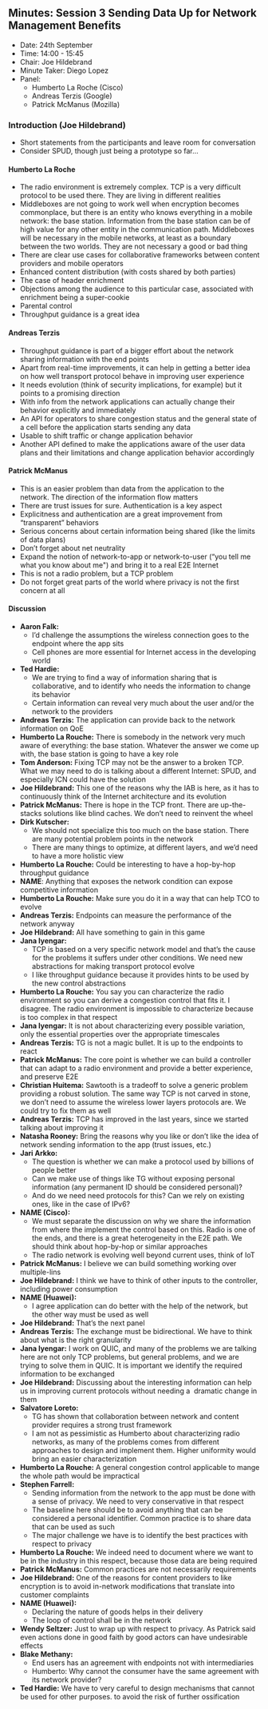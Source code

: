 ## Minutes: Session 3 Sending Data Up for Network Management Benefits
* Date: 24th September
* Time: 14:00 - 15:45
* Chair: Joe Hildebrand
* Minute Taker: Diego Lopez
* Panel:
  * Humberto La Roche (Cisco)
  * Andreas Terzis (Google)
  * Patrick McManus (Mozilla)

### Introduction (Joe Hildebrand)
* Short statements from the participants and leave room for conversation
* Consider SPUD, though just being a prototype so far… 

#### Humberto La Roche
* The radio environment is extremely complex. TCP is a very difficult protocol to be used there. They are living in different realities
* Middleboxes are not going to work well when encryption becomes commonplace, but there is an entity who knows everything in a mobile network: the base station. Information from the base station can be of high value for any other entity in the communication path. Middleboxes will be necessary in the mobile networks, at least as a boundary between the two worlds. They are not necessary a good or bad thing
* There are clear use cases for collaborative frameworks between content providers and mobile operators
* Enhanced content distribution (with costs shared by both parties)
* The case of header enrichment
* Objections among the audience to this particular case, associated with enrichment being a super-cookie
* Parental control
* Throughput guidance is a great idea

#### Andreas Terzis
* Throughput guidance is part of a bigger effort about the network sharing information with the end points
* Apart from real-time improvements, it can help in getting a better idea on how well transport protocol behave in improving user experience
* It needs evolution (think of security implications, for example) but it points to a promising direction
* With info from the network applications can actually change their behavior explicitly and immediately
* An API for operators to share congestion status and the general state of a cell before the application starts sending any data
* Usable to shift traffic or change application behavior
* Another API defined to make the applications aware of the user data plans and their limitations and change application behavior accordingly

#### Patrick McManus
* This is an easier problem than data from the application to the network. The direction of the information flow matters
* There are trust issues for sure. Authentication is a key aspect
* Explicitness and authentication are a great improvement from “transparent” behaviors
* Serious concerns about certain information being shared (like the limits of data plans)
* Don’t forget about net neutrality
* Expand the notion of network-to-app or network-to-user (“you tell me what you know about me") and bring it to a real E2E Internet
* This is not a radio problem, but a TCP problem
* Do not forget great parts of the world where privacy is not the first concern at all

#### Discussion
* __Aaron Falk:__
    *    I’d challenge the assumptions the wireless connection goes to the endpoint where the app sits
    *    Cell phones are more essential for Internet access in the developing world
* __Ted Hardie:__
    *    We are trying to find a way of information sharing that is collaborative, and to identify who needs the information to change its behavior
    *    Certain information can reveal very much about the user and/or the network to the providers
* __Andreas Terzis:__ The application can provide back to the network information on QoE
* __Humberto La Rouche:__ There is somebody in the network very much aware of everything: the base station. Whatever the answer we come up with, the base station is going to have a key role
* __Tom Anderson:__ Fixing TCP may not be the answer to a broken TCP. What we may need to do is talking about a different Internet: SPUD, and especially ICN could have the solution
* __Joe Hildebrand:__ This one of the reasons why the IAB is here, as it has to continuously think of the Internet architecture and its evolution
* __Patrick McManus:__ There is hope in the TCP front. There are up-the-stacks solutions like blind caches. We don’t need to reinvent the wheel
* __Dirk Kutscher:__
    *    We should not specialize this too much on the base station. There are many potential problem points in the network
    *    There are many things to optimize, at different layers, and we’d need to have a more holistic view
* __Humberto La Rouche:__ Could be interesting to have a hop-by-hop throughput guidance
* __NAME__: Anything that exposes the network condition can expose competitive information
* __Humberto La Rouche:__ Make sure you do it in a way that can help TCO to evolve
* __Andreas Terzis:__ Endpoints can measure the performance of the network anyway
* __Joe Hildebrand:__ All have something to gain in this game
* __Jana Iyengar:__
    *    TCP is based on a very specific network model and that’s the cause for the problems it suffers under other conditions. We need new abstractions for making transport protocol evolve
    *    I like throughput guidance because it provides hints to be used by the new control abstractions
* __Humberto La Rouche:__ You say you can characterize the radio environment so you can derive a congestion control that fits it. I disagree. The radio environment is impossible to characterize because is too complex in that respect
* __Jana Iyengar:__ It is not about characterizing every possible variation, only the essential properties over the appropriate timescales
* __Andreas Terzis:__ TG is not a magic bullet. It is up to the endpoints to react
* __Patrick McManus:__ The core point is whether we can build a controller that can adapt to a radio environment and provide a better experience, and preserve E2E
* __Christian Huitema:__ Sawtooth is a tradeoff to solve a generic problem providing a robust solution. The same way TCP is not carved in stone, we don’t need to assume the wireless lower layers protocols are. We could try to fix them as well
* __Andreas Terzis:__ TCP has improved in the last years, since we started talking about improving it
* __Natasha Rooney:__ Bring the reasons why you like or don’t like the idea of network sending information to the app (trust issues, etc.)
* __Jari Arkko:__
    *    The question is whether we can make a protocol used by billions of people better
    *    Can we make use of things like TG without exposing personal information (any permanent ID should be considered personal)?
    *    And do we need need protocols for this? Can we rely on existing ones, like in the case of IPv6?
* __NAME (Cisco):__
    *    We must separate the discussion on why we share the information from where the implement the control based on this. Radio is one of the ends, and there is a great heterogeneity in the E2E path. We should think about hop-by-hop or similar approaches
    *    The radio network is evolving well beyond current uses, think of IoT
* __Patrick McManus:__ I believe we can build something working over multiple-lins
* __Joe Hildebrand:__ I think we have to think of other inputs to the controller, including power consumption 
* __NAME (Huawei):__
    *    I agree application can do better with the help of the network, but the other way must be used as well
* __Joe Hildebrand:__ That’s the next panel
* __Andreas Terzis:__ The exchange must be bidirectional. We have to think about what is the right granularity
* __Jana Iyengar:__ I work on QUIC, and many of the problems we are talking here are not only TCP problems, but general problems, and we are trying to solve them in QUIC. It is important we identify the required information to be exchanged
* __Joe Hildebrand:__ Discussing about the interesting information can help us in improving current protocols without needing a  dramatic change in them
* __Salvatore Loreto:__
    *    TG has shown that collaboration between network and content provider requires a strong trust framework
    *    I am not as pessimistic as Humberto about characterizing radio networks, as many of the problems comes from different approaches to design and implement them. Higher uniformity would bring an easier characterization
* __Humberto La Rouche:__ A general congestion control applicable to mange the whole path would be impractical
* __Stephen Farrell:__
    *    Sending information from the network to the app must be done with a sense of privacy. We need to very conservative in that respect
    *    The baseline here should be to avoid anything that can be considered a personal identifier. Common practice is to share data that can be used as such
    *    The major challenge we have is to identify the best practices with respect to privacy
* __Humberto La Rouche:__ We indeed need to document where we want to be in the industry in this respect, because those data are being required
* __Patrick McManus:__ Common practices are not necessarily requirements
* __Joe Hildebrand:__ One of the reasons for content providers to like encryption is to avoid in-network modifications that translate into customer complaints
* __NAME (Huawei):__
    *    Declaring the nature of goods helps in their delivery
    *    The loop of control shall be in the network
* __Wendy Seltzer:__ Just to wrap up with respect to privacy. As Patrick said even actions done in good faith by good actors can have undesirable effects
* __Blake Methany:__
    *    End users has an agreement with endpoints not with intermediaries
    *    Humberto: Why cannot the consumer have the same agreement with its network provider?
* __Ted Hardie:__ We have to very careful to design mechanisms that cannot be used for other purposes. to avoid the risk of further ossification 
